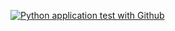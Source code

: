 [![Python application test with Github](https://github.com/SimoneGiaco/ProvaMLOps/actions/workflows/testingCI.yml/badge.svg)](https://github.com/SimoneGiaco/ProvaMLOps/actions/workflows/testingCI.yml)
